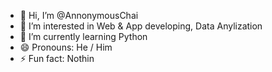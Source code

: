 - 👋 Hi, I’m @AnnonymousChai
- 👀 I’m interested in Web & App developing, Data Anylization
- 🌱 I’m currently learning Python
- 😄 Pronouns: He / Him
- ⚡ Fun fact: Nothin
